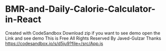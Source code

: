 # BMR-and-Daily-Calorie-Calculator-in-React
Created with CodeSandbox
Download zip if you want to see demo open the Link and see demo
This is Free All Rights Reserved By Javed-Gulzar Thanks
https://codesandbox.io/s/d5ju9?file=/src/App.js
